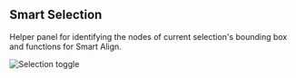 ## Smart Selection

Helper panel for identifying the nodes of current selection's bounding box and functions for Smart Align.

![Selection toggle](https://thumbs.gfycat.com/CompetentRequiredHoneybee-size_restricted.gif)
